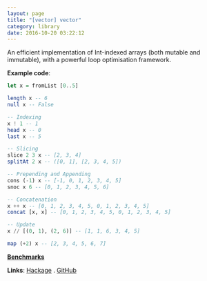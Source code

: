 ```yaml
---
layout: page
title: "[vector] vector"
category: library
date: 2016-10-20 03:22:12
---
```


An efficient implementation of Int-indexed arrays (both mutable and immutable), with a powerful loop optimisation framework.

**Example code**:

```haskell
let x = fromList [0..5]

length x -- 6
null x -- False

-- Indexing
x ! 1 -- 1
head x -- 0
last x -- 5

-- Slicing
slice 2 3 x -- [2, 3, 4]
splitAt 2 x -- ([0, 1], [2, 3, 4, 5])

-- Prepending and Appending
cons (-1) x -- [-1, 0, 1, 2, 3, 4, 5]
snoc x 6 -- [0, 1, 2, 3, 4, 5, 6]

-- Concatenation
x ++ x -- [0, 1, 2, 3, 4, 5, 0, 1, 2, 3, 4, 5]
concat [x, x] -- [0, 1, 2, 3, 4, 5, 0, 1, 2, 3, 4, 5]

-- Update
x // [(0, 1), (2, 6)] -- [1, 1, 6, 3, 4, 5]

map (+2) x -- [2, 3, 4, 5, 6, 7]
```

[**Benchmarks**](http://datahaskell.github.io/numeric-libs-benchmarks/benchmarks/vector.html)

**Links**: [Hackage](http://hackage.haskell.org/package/vector) . [GitHub](https://github.com/haskell/vector)
